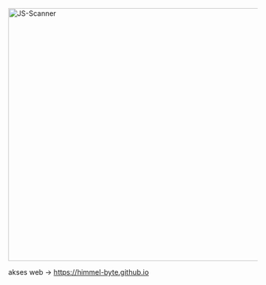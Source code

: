<img width="511" alt="JS-Scanner" src="https://github.com/user-attachments/assets/88e28aac-2645-4bb5-ba65-bf27b3c2e09d" />


akses web -> https://himmel-byte.github.io
